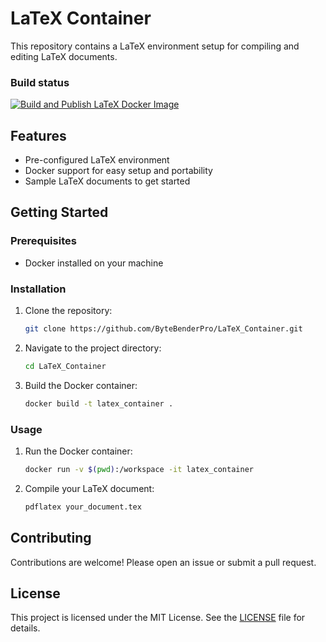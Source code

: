 # LaTeX Container

This repository contains a LaTeX environment setup for compiling and editing LaTeX documents.

### Build status
[![Build and Publish LaTeX Docker Image](https://github.com/ByteBenderPro/LaTeX_Container/actions/workflows/publish_docker.yml/badge.svg)](https://github.com/ByteBenderPro/LaTeX_Container/actions/workflows/publish_docker.yml)

## Features

- Pre-configured LaTeX environment
- Docker support for easy setup and portability
- Sample LaTeX documents to get started

## Getting Started

### Prerequisites

- Docker installed on your machine

### Installation

1. Clone the repository:
    ```sh
    git clone https://github.com/ByteBenderPro/LaTeX_Container.git
    ```
2. Navigate to the project directory:
    ```sh
    cd LaTeX_Container
    ```
3. Build the Docker container:
    ```sh
    docker build -t latex_container .
    ```

### Usage

1. Run the Docker container:
    ```sh
    docker run -v $(pwd):/workspace -it latex_container
    ```
2. Compile your LaTeX document:
    ```sh
    pdflatex your_document.tex
    ```

## Contributing

Contributions are welcome! Please open an issue or submit a pull request.

## License

This project is licensed under the MIT License. See the [LICENSE](LICENSE) file for details.